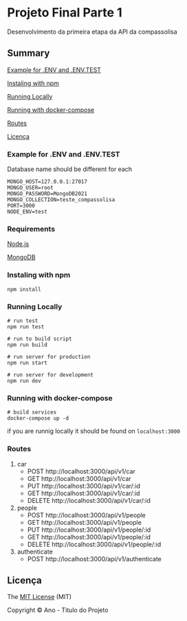 # Projeto Final Parte 1

Desenvolvimento da primeira etapa da API da compassolisa

## Summary 

[Example for .ENV and .ENV.TEST](#example-for-.env-and-.env.test)

[Instaling with npm](#instaling-with-npm)

[Running Locally](#running-locally)

[Running with docker-compose](#running-with-docker-compose)

[Routes](#routes)

[Licença](#licença)

### Example for .ENV and .ENV.TEST

Database name should be different for each

~~~
MONGO_HOST=127.0.0.1:27017
MONGO_USER=root
MONGO_PASSWORD=MongoDB2021
MONGO_COLLECTION=teste_compassolisa
PORT=3000
NODE_ENV=test
~~~

### Requirements

[Node.js](https://nodejs.org/en/)

[MongoDB](https://www.mongodb.com/pt-br)

### Instaling with npm

~~~
npm install
~~~


### Running Locally

~~~
# run test
npm run test

# run to build script
npm run build

# run server for production
npm run start

# run server for development
npm run dev
~~~

### Running with docker-compose

~~~
# build services
docker-compose up -d
~~~

if you are runnig locally it should be found on `localhost:3000`

### Routes

1. car
    - POST http://localhost:3000/api/v1/car
    - GET http://localhost:3000/api/v1/car
    - PUT http://localhost:3000/api/v1/car/:id
    - GET http://localhost:3000/api/v1/car/:id
    - DELETE http://localhost:3000/api/v1/car/:id
2. people
    - POST http://localhost:3000/api/v1/people
    - GET http://localhost:3000/api/v1/people
    - PUT http://localhost:3000/api/v1/people/:id
    - GET http://localhost:3000/api/v1/people/:id
    - DELETE http://localhost:3000/api/v1/people/:id
3. authenticate
    - POST http://localhost:3000/api/v1/authenticate


## Licença 

The [MIT License]() (MIT)

Copyright :copyright: Ano - Titulo do Projeto